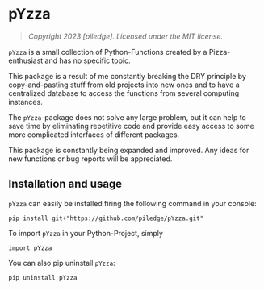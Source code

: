 # pYzza

> *Copyright 2023 [piledge]. Licensed under the MIT license.*

`pYzza` is a small collection of Python-Functions created by a Pizza-enthusiast and has no specific topic.

This package is a result of me constantly breaking the DRY principle by copy-and-pasting stuff from old projects into new ones and to have a centralized database to access the functions from several computing instances.

The `pYzza`-package does not solve any large problem, but it can help to save time by eliminating repetitive code and provide easy access to some more complicated interfaces of different packages.

This package is constantly being expanded and improved. Any ideas for new functions or bug reports will be appreciated.


Installation and usage
-----------------------

`pYzza` can easily be installed firing the following command in your console:

    pip install git+"https://github.com/piledge/pYzza.git"


To import `pYzza` in your Python-Project, simply

    import pYzza


You can also pip uninstall `pYzza`:

    pip uninstall pYzza
